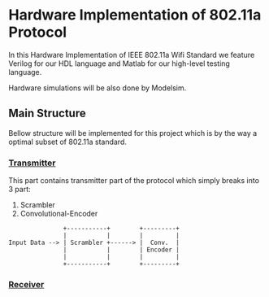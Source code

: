 # Hardware Implementation of 802.11a Protocol
In this Hardware Implementation of IEEE 802.11a Wifi Standard we feature Verilog for our HDL language and Matlab for our high-level testing language.

Hardware simulations will be also done by Modelsim.


## Main Structure
Bellow structure will be implemented for this project which is by the way a optimal subset of 802.11a standard.


### [Transmitter](https://github.com/sadrasabouri/802.11a/tree/master/Hardware/Transmitter)
This part contains transmitter part of the protocol which simply breaks into 3 part:

1. Scrambler
2. Convolutional-Encoder

```
               +-----------+        +---------+
               |           |        |         |
Input Data --> | Scrambler +------> |  Conv.  |
               |           |        | Encoder |
               |           |        |         |
               +-----------+        +---------+
```
### [Receiver](https://github.com/sadrasabouri/802.11a/tree/master/Hardware/Receiver)
